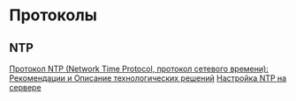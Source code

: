 # Протоколы
## NTP

[Протокол NTP (Network Time Protocol, протокол сетевого времени): Рекомендации и Описание технологических решений](https://www.cisco.com/c/ru_ru/support/docs/availability/high-availability/19643-ntpm.html)
[Настройка NTP на сервере](https://blog.selectel.ru/nastrojka-ntp-na-servere/)